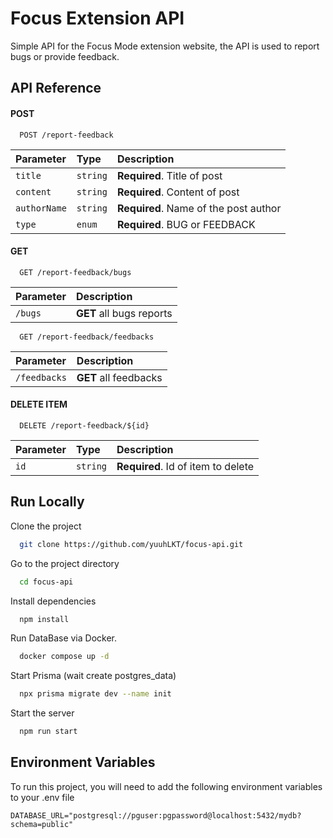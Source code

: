 
# Focus Extension API

Simple API for the Focus Mode extension website, the API is used to report bugs or provide feedback.

## API Reference

#### **POST**

```http
  POST /report-feedback
```

| Parameter | Type     | Description                       |
| :-------- | :------- | :-------------------------------- |
| `title`      | `string` | **Required**. Title of post |
| `content`      | `string` | **Required**. Content of post |
| `authorName`      | `string` | **Required**. Name of the post author |
| `type`      | `enum` | **Required**. BUG or FEEDBACK |

#### **GET** 

```http
  GET /report-feedback/bugs
```

| Parameter |  Description                |
| :-------- |  :------------------------- |
| `/bugs`   |  **GET** all bugs reports |

```http
  GET /report-feedback/feedbacks
```

| Parameter |  Description                |
| :-------- |  :------------------------- |
| `/feedbacks`   |  **GET** all feedbacks |

#### **DELETE ITEM**

```http
  DELETE /report-feedback/${id}
```

| Parameter | Type     | Description                       |
| :-------- | :------- | :-------------------------------- |
| `id`      | `string` | **Required**. Id of item to delete |

    
## Run Locally

Clone the project

```bash
  git clone https://github.com/yuuhLKT/focus-api.git
```

Go to the project directory

```bash
  cd focus-api
```

Install dependencies

```bash
  npm install
```

Run DataBase via Docker.

```bash
  docker compose up -d
```

Start Prisma (wait create postgres_data)

```bash
  npx prisma migrate dev --name init
```

Start the server

```bash
  npm run start
```

## Environment Variables

To run this project, you will need to add the following environment variables to your .env file

`DATABASE_URL="postgresql://pguser:pgpassword@localhost:5432/mydb?schema=public"`


